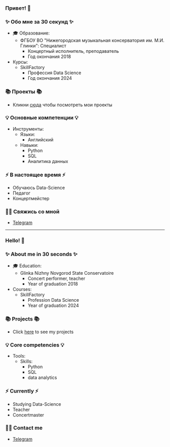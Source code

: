 ### Привет! 👋

### ✨ Обо мне за 30 секунд ✨ 
* 🎓 Образование:
  - ФГБОУ ВО "Нижегородская музыкальная консерватория им. М.И. Глинки": Специалист
    * Концертный исполнитель, преподаватель
    * Год окончания 2018
* Курсы:
  - SkillFactory
    * Профессия Data Science
    * Год окончания 2024

### 📚 Проекты 📚

* Кликни [сюда](https://github.com/DmitryChrome?tab=repositories) чтобы посмотреть мои проекты

### 💡 Основные компетенции 💡
- Инструменты: 
  - Языки:
    * Английский
  - Навыки: 
    * Python
    * SQL
    * Аналитика данных

### ⚡️ В настоящее время ⚡️
- Обучаюсь Data-Science
- Педагог
- Концертмейстер

### 🙌🏻 Свяжись со мной
- [Telegram](https://t.me/Dmitry_Chuprinko)

---

### Hello! 👋

### ✨ About me in 30 seconds ✨ 
* 🎓 Education:
  - Glinka Nizhny Novgorod State Conservatoire
    * Concert performer, teacher
    * Year of graduation 2018
* Courses:
  - SkillFactory
    * Profession Data Science
    * Year of graduation 2024

### 📚 Projects 📚

* Click [here](https://github.com/DmitryChrome?tab=repositories) to see my projects

### 💡 Core competencies 💡
- Tools: 
  - Skills:
    * Python
    * SQL
    * data analytics

### ⚡️ Currently ⚡️
- Studying Data-Science
- Teacher
- Concertmaster

### 🙌🏻 Contact me
- [Telegram](https://t.me/Dmitry_Chuprinko)

